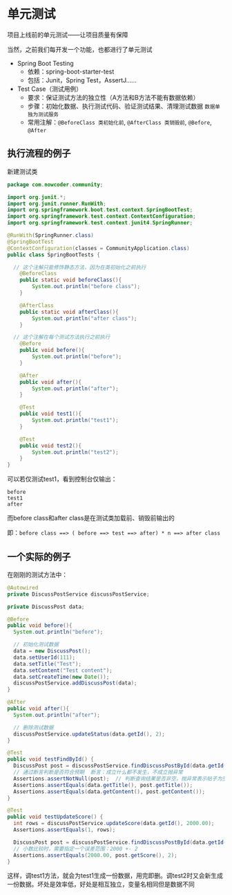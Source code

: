 # 单元测试

项目上线前的单元测试——让项目质量有保障

当然，之前我们每开发一个功能，也都进行了单元测试

- Spring Boot Testing
  - 依赖：spring-boot-starter-test
  - 包括：Junit，Spring Test，AssertJ……
- Test Case（测试用例）
  - 要求：保证测试方法的独立性（A方法和B方法不能有数据依赖）
  - 步骤：初始化数据、执行测试代码、验证测试结果、清理测试数据 `数据单独为测试服务`
  - 常用注解：`@BeforeClass 类初始化前`, `@AfterClass 类销毁前`, `@Before`, `@After`

## 执行流程的例子

新建测试类

```java
package com.nowcoder.community;

import org.junit.*;
import org.junit.runner.RunWith;
import org.springframework.boot.test.context.SpringBootTest;
import org.springframework.test.context.ContextConfiguration;
import org.springframework.test.context.junit4.SpringRunner;

@RunWith(SpringRunner.class)
@SpringBootTest
@ContextConfiguration(classes = CommunityApplication.class)
public class SpringBootTests {

  // 这个注解只能修饰静态方法，因为在类初始化之前执行
    @BeforeClass
    public static void beforeClass(){
        System.out.println("before class");
    }

    @AfterClass
    public static void afterClass(){
        System.out.println("after class");
    }

  // 这个注解在每个测试方法执行之前执行
    @Before
    public void before(){
        System.out.println("before");
    }

    @After
    public void after(){
        System.out.println("after");
    }

    @Test
    public void test1(){
        System.out.println("test1");
    }

    @Test
    public void test2(){
        System.out.println("test2");
    }
}
```

可以若仅测试test1，看到控制台仅输出：

```
before
test1
after
```

而before class和after class是在测试类加载前、销毁前输出的 

即：`before class ==> ( before ==> test ==> after) * n ==> after class`

## 一个实际的例子

在刚刚的测试方法中：

```java
@Autowired
private DiscussPostService discussPostService;

private DiscussPost data;

@Before
public void before(){
  System.out.println("before");

  // 初始化测试数据
  data = new DiscussPost();
  data.setUserId(111);
  data.setTitle("Test");
  data.setContent("Test content");
  data.setCreateTime(new Date());
  discussPostService.addDiscussPost(data);
}

@After
public void after(){
  System.out.println("after");

  // 删除测试数据
  discussPostService.updateStatus(data.getId(), 2);
}

@Test
public void testFindById() {
  DiscussPost post = discussPostService.findDiscussPostById(data.getId());  // data是期望，post是实际
  // 通过断言判断是否符合预期  断言：成立什么都不发生，不成立抛异常
  Assertions.assertNotNull(post);  // 判断查询结果是否非空，抛异常表示帖子为空
  Assertions.assertEquals(data.getTitle(), post.getTitle());
  Assertions.assertEquals(data.getContent(), post.getContent());
}

@Test
public void testUpdateScore() {
  int rows = discussPostService.updateScore(data.getId(), 2000.00);
  Assertions.assertEquals(1, rows);

  DiscussPost post = discussPostService.findDiscussPostById(data.getId());
  // 小数比较时，需要指定一个误差范围：2000 +- 2
  Assertions.assertEquals(2000.00, post.getScore(), 2);
}
```

这样，调test1方法，就会为test1生成一份数据，用完即删。调test2时又会新生成一份数据。坏处是效率低，好处是相互独立，变量名相同但是数据不同